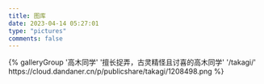 ```yaml
---
title: 图库
date: 2023-04-14 05:27:01
type: "pictures"
comments: false
---
```

<div class="gallery-group-main">
{% galleryGroup '高木同学' '擅长捉弄，古灵精怪且讨喜的高木同学' '/takagi/' https://cloud.dandaner.cn/p/publicshare/takagi/1208498.png %}
</div>